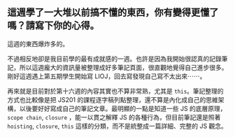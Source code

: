 ## 這週學了一大堆以前搞不懂的東西，你有變得更懂了嗎？請寫下你的心得。

這週的東西爆炸多的。

不過相反地卻是我目前學的最有成就感的一週。也許是因為我開始很認真的記錄筆記，所以這週龐大的資訊量被整理成好多筆記頁面，很直觀地覺得自己進步很多。剛好這週遇上第五期學生開始寫 LIOJ，回去寫發現自己寫不太出來⋯⋯。

再來就是目前對於第十六週的內容其實也不算非常熟，尤其是 `this`。筆記整理的方式也比較像是把 JS201 的課程逐字稿列點整理，還不算是內化成自己的思維架構，以後要好好寫成自己的筆記文章。最明顯的一點是知道一些 JS 的底層原理， `scope chain`, `closure` ，能一以貫之解釋 JS 的各種行為，但目前筆記還是照著 `hoisting`, `closure`, `this` 這樣的分類，而不是統整成一篇詳細、完整的 JS 觀念。